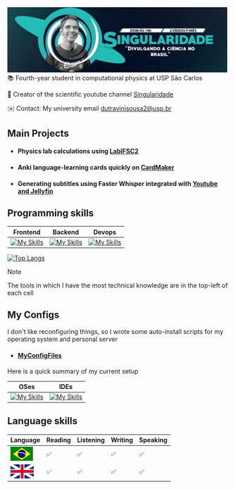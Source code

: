 <div style="position: relative; left: 50%; transform: translateX(-50%);">
  <img width="500" src="imagens/banner_singularidade.png" alt="Your Image" />
</div>
📚  Fourth-year student in computational physics at USP São Carlos

🔭 Creator of the scientific youtube channel [Singularidade](https://www.youtube.com/singularidade) 

✉️ Contact: My university email dutravinisousa2@usp.br


## Main Projects
* #### Physics lab calculations  using [LabIFSC2](https://github.com/viniciusdutra314/LabIFSC2)
* #### Anki language-learning cards quickly on [CardMaker](https://github.com/viniciusdutra314/Anki-CardMaker)
* #### Generating subtitles using Faster Whisper integrated with [Youtube and Jellyfin](https://github.com/viniciusdutra314/faster-whisper-youtube-jellyfin) 


## Programming skills
| Frontend | Backend | Devops|
| -------- | ------- | -----|
|[![My Skills](https://skillicons.dev/icons?i=latex&theme=light&perline=1)](https://skillicons.dev) |[![My Skills](https://skillicons.dev/icons?i=python,cpp,c,rust,fortran,haskell&perline=3)](https://skillicons.dev) | [![My Skills](https://skillicons.dev/icons?i=git,docker,cmake,linux,bash,nix&perline=3)](https://skillicons.dev)

[![Top Langs](https://github-readme-stats.vercel.app/api/top-langs/?username=viniciusdutra314&layout=pie&exclude_repo=CanalSingularidade&langs_count=10
)](https://github.com/anuraghazra/github-readme-stats)
> [!NOTE]
> The tools in which I have the most technical knowledge are in the top-left of each cell

## My Configs
I don't like reconfiguring things, so I wrote some auto-install scripts
for my operating system and personal server
* ####  [MyConfigFiles](https://github.com/viniciusdutra314/MyConfigFiles)

Here is a quick summary of my current setup

| OSes | IDEs | 
| -------- | ------- |
|[![My Skills](https://skillicons.dev/icons?i=nix,windows&theme=light&perline=2)](https://skillicons.dev) |[![My Skills](https://skillicons.dev/icons?i=vscode,clion&theme=light&perline=2)](https://skillicons.dev)
## Language skills
| Language | Reading | Listening | Writing | Speaking|
| ---- | ---- | ----| ----| ----| 
| <img height=32 src=imagens/brazilian.png alt="Brazil"> | ✅ | ✅ | ✅ | ✅
|<img height="32" src="imagens/english.png" alt="english"/> | ✅ | ✅  | ✅ | ✅

